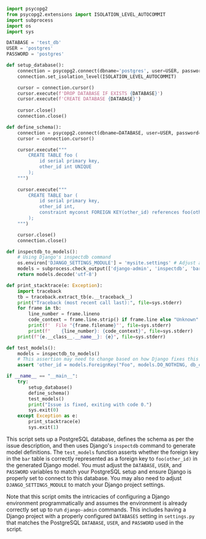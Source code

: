 ```python
import psycopg2
from psycopg2.extensions import ISOLATION_LEVEL_AUTOCOMMIT
import subprocess
import os
import sys

DATABASE = 'test_db'
USER = 'postgres'
PASSWORD = 'postgres'

def setup_database():
    connection = psycopg2.connect(dbname='postgres', user=USER, password=PASSWORD)
    connection.set_isolation_level(ISOLATION_LEVEL_AUTOCOMMIT)

    cursor = connection.cursor()
    cursor.execute(f'DROP DATABASE IF EXISTS {DATABASE}')
    cursor.execute(f'CREATE DATABASE {DATABASE}')
    
    cursor.close()
    connection.close()

def define_schema():
    connection = psycopg2.connect(dbname=DATABASE, user=USER, password=PASSWORD)
    cursor = connection.cursor()

    cursor.execute("""
        CREATE TABLE foo (
            id serial primary key, 
            other_id int UNIQUE
        );
    """)
    
    cursor.execute("""
        CREATE TABLE bar (
            id serial primary key, 
            other_id int,
            constraint myconst FOREIGN KEY(other_id) references foo(other_id)
        );
    """)

    cursor.close()
    connection.close()

def inspectdb_to_models():
    # Using Django's inspectdb command
    os.environ['DJANGO_SETTINGS_MODULE'] = 'mysite.settings' # Adjust as necessary
    models = subprocess.check_output(['django-admin', 'inspectdb', 'bar'])
    return models.decode('utf-8')

def print_stacktrace(e: Exception):
    import traceback
    tb = traceback.extract_tb(e.__traceback__)
    print("Traceback (most recent call last):", file=sys.stderr)
    for frame in tb:
        line_number = frame.lineno
        code_context = frame.line.strip() if frame.line else "Unknown"
        print(f'  File "{frame.filename}"', file=sys.stderr)
        print(f"    {line_number}: {code_context}", file=sys.stderr)
    print(f"{e.__class__.__name__}: {e}", file=sys.stderr)

def test_models():
    models = inspectdb_to_models()
    # This assertion may need to change based on how Django fixes this issue
    assert 'other_id = models.ForeignKey("Foo", models.DO_NOTHING, db_column="other_id")' in models, "ForeignKey not mapped to foo(other_id)"

if __name__ == "__main__":
    try:
        setup_database()
        define_schema()
        test_models()
        print("Issue is fixed, exiting with code 0.")
        sys.exit(0)
    except Exception as e:
        print_stacktrace(e)
        sys.exit(1)
```

This script sets up a PostgreSQL database, defines the schema as per the issue description, and then uses Django's `inspectdb` command to generate model definitions. The `test_models` function asserts whether the foreign key in the `bar` table is correctly represented as a foreign key to `foo(other_id)` in the generated Django model. You must adjust the `DATABASE`, `USER`, and `PASSWORD` variables to match your PostgreSQL setup and ensure Django is properly set to connect to this database. You may also need to adjust `DJANGO_SETTINGS_MODULE` to match your Django project settings.

Note that this script omits the intricacies of configuring a Django environment programmatically and assumes the environment is already correctly set up to run `django-admin` commands. This includes having a Django project with a properly configured `DATABASES` setting in `settings.py` that matches the PostgreSQL `DATABASE`, `USER`, and `PASSWORD` used in the script.
